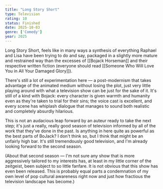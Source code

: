```yaml
---
title: "Long Story Short"
type: Television
rating: 10
status: Finished
date: 2025-10-03
genre: ['Comedy']
year: 2025
---
```


Long Story Short, feels like in many ways a synthesis of everything Raphael and Lisa have been trying to do and say, packaged in a slightly more mature and restrained way than the excesses of [[Bojack Horseman]] and their respective written fiction (everyone should read [[Someone Who Will Love You in All Your Damaged Glory]]). 

There's still a lot of experimentation here — a post-modernism that takes advantage of the animated medium without losing the plot, just very little playing around with what a television show can be just for the sake of it. It's still of a kind with Bojack: every character is given warmth and humanity even as they're taken to trial for their sins; the voice cast is excellent, and every scene has whiplash dialogue that manages to sound both realistic and completely absurdly hilarious.

This is not an audacious leap forward by an auteur ready to take the next step; it's just a really, really good season of television informed by all of the work that they've done in the past. Is anything in here quite as powerful as the best parts of BoJack? I don't think so, but I think that might be an unfairly high bar. It's still tremendously good television, and I'm already looking forward to the second season.

(About that second season — I'm not sure any show that is more aggressively tailored to my interests has, at least in my little corner of the zeitgeist, been subject to so little fanfare. It is not obvious that this show has even been released. This is probably equal parts a condemnation of my own level of pop cultural awareness right now and just how fractious the television landscape has become.)